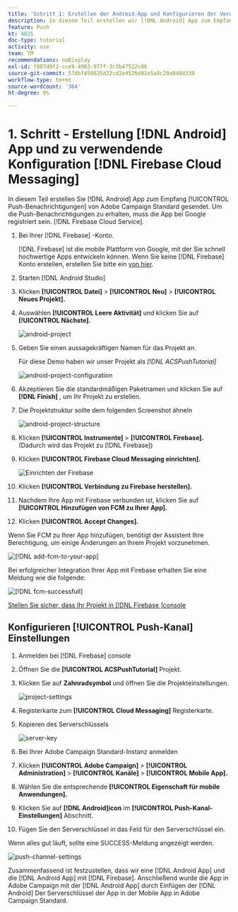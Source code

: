 ```yaml
---
title: 'Schritt 1: Erstellen der Android-App und Konfigurieren der Verwendung von Firebase Cloud Messaging'
description: In diesem Teil erstellen wir [!DNL Android] App zum Empfang [!UICONTROL Push-Benachrichtigungen] von Adobe Campaign Standard gesendet. Um die Push-Benachrichtigungen zu erhalten, muss die App bei Google registriert sein. [!DNL Firebase Cloud Service].
feature: Push
kt: 4825
doc-type: tutorial
activity: use
team: TM
recommendations: noDisplay
exl-id: f087d9f2-cce9-4903-977f-3c5b47522c06
source-git-commit: 57dbf456625d22cd2e4526d92e5a8c20a048d339
workflow-type: tm+mt
source-wordcount: '364'
ht-degree: 0%

---
```


# 1. Schritt - Erstellung [!DNL Android] App und zu verwendende Konfiguration [!DNL Firebase Cloud Messaging]

In diesem Teil erstellen Sie [!DNL Android] App zum Empfang [!UICONTROL Push-Benachrichtigungen] von Adobe Campaign Standard gesendet. Um die Push-Benachrichtigungen zu erhalten, muss die App bei Google registriert sein. [!DNL Firebase Cloud Service].

1. Bei Ihrer [!DNL Firebase] -Konto.

   [!DNL Firebase] ist die mobile Plattform von Google, mit der Sie schnell hochwertige Apps entwickeln können. Wenn Sie keine [!DNL Firebase] Konto erstellen, erstellen Sie bitte ein [von hier](https://firebase.google.com).

2. Starten [!DNL Android Studio]
3. Klicken **[!UICONTROL Datei]** > **[!UICONTROL Neu]** > **[!UICONTROL Neues Projekt].**
4. Auswählen **[!UICONTROL Leere Aktivität]** und klicken Sie auf **[!UICONTROL Nächste].**

   ![android-project](assets/android-project.PNG)

5. Geben Sie einen aussagekräftigen Namen für das Projekt an.

   Für diese Demo haben wir unser Projekt als *[!DNL ACSPushTutorial]*

   ![android-project-configuration](assets/android-project-configuration.PNG)

6. Akzeptieren Sie die standardmäßigen Paketnamen und klicken Sie auf **[!DNL Finish]** , um Ihr Projekt zu erstellen.
7. Die Projektstruktur sollte dem folgenden Screenshot ähneln

   ![android-project-structure](assets/android-project-structure.PNG)

8. Klicken **[!UICONTROL Instrumente]** > **[!UICONTROL Firebase].** (Dadurch wird das Projekt zu [!DNL Firebase])
9. Klicken **[!UICONTROL Firebase Cloud Messaging einrichten].**

   ![Einrichten der Firebase](assets/android-project-firebase-messaging.PNG)

10. Klicken **[!UICONTROL Verbindung zu Firebase herstellen].**
11. Nachdem Ihre App mit Firebase verbunden ist, klicken Sie auf **[!UICONTROL Hinzufügen von FCM zu Ihrer App].**
12. Klicken **[!UICONTROL Accept Changes].**

   Wenn Sie FCM zu Ihrer App hinzufügen, benötigt der Assistent Ihre Berechtigung, um einige Änderungen an Ihrem Projekt vorzunehmen.

   ![[!DNL add-fcm-to-your-app]](assets/firebase-add-fcm-to-app.PNG)

Bei erfolgreicher Integration Ihrer App mit Firebase erhalten Sie eine Meldung wie die folgende:

![[!DNL fcm-successfull]](assets/android-firebase-success.PNG)

[Stellen Sie sicher, dass Ihr Projekt in [!DNL Firebase ]console](https://console.firebase.google.com/)

## Konfigurieren [!UICONTROL Push-Kanal] Einstellungen

1. Anmelden bei [!DNL Firebase] console
2. Öffnen Sie die **[!UICONTROL ACSPushTutorial]** Projekt.
3. Klicken Sie auf **Zahnradsymbol** und öffnen Sie die Projekteinstellungen.

   ![project-settings](assets/firebase-project-settings.PNG)

4. Registerkarte zum **[!UICONTROL Cloud Messaging]** Registerkarte.
5. Kopieren des Serverschlüssels

   ![server-key](assets/firebase-server-key.PNG)

6. Bei Ihrer Adobe Campaign Standard-Instanz anmelden
7. Klicken **[!UICONTROL Adobe Campaign]** > **[!UICONTROL Administration]** > **[!UICONTROL Kanäle]** > **[!UICONTROL Mobile App].**
8. Wählen Sie die entsprechende **[!UICONTROL Eigenschaft für mobile Anwendungen].**
9. Klicken Sie auf **[!DNL Android]icon** im **[!UICONTROL Push-Kanal-Einstellungen]** Abschnitt.
10. Fügen Sie den Serverschlüssel in das Feld für den Serverschlüssel ein.

Wenn alles gut läuft, sollte eine SUCCESS-Meldung angezeigt werden.

![push-channel-settings](assets/push-channel-settings.PNG)

Zusammenfassend ist festzustellen, dass wir eine [!DNL Android App] und die [!DNL Android App] mit [!DNL Firebase]. Anschließend wurde die App in Adobe Campaign mit der [!DNL Android App] durch Einfügen der [!DNL Android] Der Serverschlüssel der App in der Mobile App in Adobe Campaign Standard.
